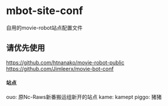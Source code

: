 # mbot-site-conf
自用的movie-robot站点配置文件
## 请优先使用
https://github.com/htnanako/movie-robot-public  
https://github.com/Jimleerx/movie-bot-conf

#### 站点
ouo: 原Nc-Raws新番搬运组新开的站点
kame: kamept
piggo: 猪猪
